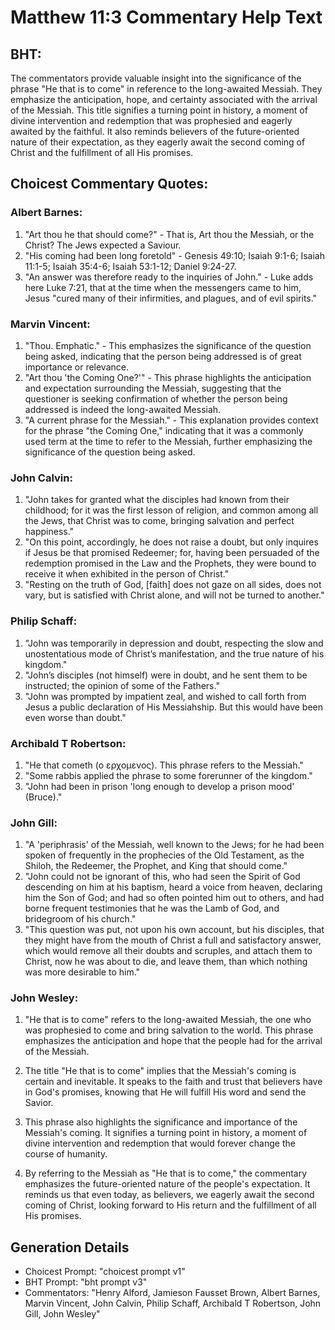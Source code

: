 # Matthew 11:3 Commentary Help Text

## BHT:
The commentators provide valuable insight into the significance of the phrase "He that is to come" in reference to the long-awaited Messiah. They emphasize the anticipation, hope, and certainty associated with the arrival of the Messiah. This title signifies a turning point in history, a moment of divine intervention and redemption that was prophesied and eagerly awaited by the faithful. It also reminds believers of the future-oriented nature of their expectation, as they eagerly await the second coming of Christ and the fulfillment of all His promises.

## Choicest Commentary Quotes:
### Albert Barnes:
1. "Art thou he that should come?" - That is, Art thou the Messiah, or the Christ? The Jews expected a Saviour.
2. "His coming had been long foretold" - Genesis 49:10; Isaiah 9:1-6; Isaiah 11:1-5; Isaiah 35:4-6; Isaiah 53:1-12; Daniel 9:24-27.
3. "An answer was therefore ready to the inquiries of John." - Luke adds here Luke 7:21, that at the time when the messengers came to him, Jesus "cured many of their infirmities, and plagues, and of evil spirits."

### Marvin Vincent:
1. "Thou. Emphatic." - This emphasizes the significance of the question being asked, indicating that the person being addressed is of great importance or relevance.
2. "Art thou 'the Coming One?'" - This phrase highlights the anticipation and expectation surrounding the Messiah, suggesting that the questioner is seeking confirmation of whether the person being addressed is indeed the long-awaited Messiah.
3. "A current phrase for the Messiah." - This explanation provides context for the phrase "the Coming One," indicating that it was a commonly used term at the time to refer to the Messiah, further emphasizing the significance of the question being asked.

### John Calvin:
1. "John takes for granted what the disciples had known from their childhood; for it was the first lesson of religion, and common among all the Jews, that Christ was to come, bringing salvation and perfect happiness."
2. "On this point, accordingly, he does not raise a doubt, but only inquires if Jesus be that promised Redeemer; for, having been persuaded of the redemption promised in the Law and the Prophets, they were bound to receive it when exhibited in the person of Christ."
3. "Resting on the truth of God, [faith] does not gaze on all sides, does not vary, but is satisfied with Christ alone, and will not be turned to another."

### Philip Schaff:
1) "John was temporarily in depression and doubt, respecting the slow and unostentatious mode of Christ’s manifestation, and the true nature of his kingdom."
2) "John’s disciples (not himself) were in doubt, and he sent them to be instructed; the opinion of some of the Fathers."
3) "John was prompted by impatient zeal, and wished to call forth from Jesus a public declaration of His Messiahship. But this would have been even worse than doubt."


### Archibald T Robertson:
1. "He that cometh (ο ερχομενος). This phrase refers to the Messiah." 
2. "Some rabbis applied the phrase to some forerunner of the kingdom." 
3. "John had been in prison 'long enough to develop a prison mood' (Bruce)."

### John Gill:
1. "A 'periphrasis' of the Messiah, well known to the Jews; for he had been spoken of frequently in the prophecies of the Old Testament, as the Shiloh, the Redeemer, the Prophet, and King that should come."
2. "John could not be ignorant of this, who had seen the Spirit of God descending on him at his baptism, heard a voice from heaven, declaring him the Son of God; and had so often pointed him out to others, and had borne frequent testimonies that he was the Lamb of God, and bridegroom of his church."
3. "This question was put, not upon his own account, but his disciples, that they might have from the mouth of Christ a full and satisfactory answer, which would remove all their doubts and scruples, and attach them to Christ, now he was about to die, and leave them, than which nothing was more desirable to him."

### John Wesley:
1. "He that is to come" refers to the long-awaited Messiah, the one who was prophesied to come and bring salvation to the world. This phrase emphasizes the anticipation and hope that the people had for the arrival of the Messiah.

2. The title "He that is to come" implies that the Messiah's coming is certain and inevitable. It speaks to the faith and trust that believers have in God's promises, knowing that He will fulfill His word and send the Savior.

3. This phrase also highlights the significance and importance of the Messiah's coming. It signifies a turning point in history, a moment of divine intervention and redemption that would forever change the course of humanity.

4. By referring to the Messiah as "He that is to come," the commentary emphasizes the future-oriented nature of the people's expectation. It reminds us that even today, as believers, we eagerly await the second coming of Christ, looking forward to His return and the fulfillment of all His promises.


## Generation Details
- Choicest Prompt: "choicest prompt v1"
- BHT Prompt: "bht prompt v3"
- Commentators: "Henry Alford, Jamieson Fausset Brown, Albert Barnes, Marvin Vincent, John Calvin, Philip Schaff, Archibald T Robertson, John Gill, John Wesley"
